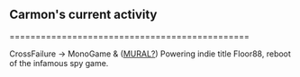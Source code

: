 ## Carmon's current activity
==============================================

CrossFailure -> MonoGame & ([MURAL?](https://app.mural.co/t/murally-org/m/murally-org/1500228368507/b233a91aa1ae3785991d3738ed67d82c64628fc4))
Powering indie title Floor88, reboot of the infamous spy game.
